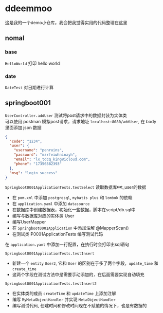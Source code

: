 # ddeemmoo
这是我的一个demo小仓库，我会把我觉得实用的代码整理在这里

## nomal
### base
`HelloWorld` 打印 hello world

### date
`DateTest` 对日期进行计算




## springboot001
`UserController.addUser` 测试将post请求中的数据封装为实体类<br>
可以使用 postman 模拟post请求，请求地址 `localhost:8080/addUser`, 在 body里面添加 json 数据
```json
{
  "code": "1234",
  "user": {
    "username": "penruins",
	"password": "mzrfviwhninayh",
	"email": "lx_tdcq_king@icloud.com",
	"phone": "17356582393"
  },
  "msg": "login success"
}

```

`Springboot0001ApplicationTests.testSelect`
读取数据库中t_user的数据
- 在 `pom.xml` 中添加 `postgresql`, `mybatis plus` 和 `lombok` 的依赖
- 在 `application.yaml` 中添加 `datasource`
- 在数据库中创建数据表，初始化一些数据，脚本在script/db.sql中
- 编写与数据库对应的实体类 User
- 编写UserMapper
- 在 `Springboot0001Application` 中添加注解 @MapperScan()
- 在测试类 P0001ApplicationTests 编写测试代码

在 `application.yaml` 中添加一行配置，在执行时会打印出sql语句


`Springboot0001ApplicationTests.testInsert`
- 新建一个 `entity` `User2`, 它和 `User` 的区别在于多了两个字段，`update_time` 和 `create_time`
- 这两个字段在测试方法中是需要手动添加的，在后面需要实现自动填充

`Springboot0001ApplicationTests.testInsert2`
- 在实体类的成员 `createTime` 和 `updateTime` 上添加注解
- 编写 `MyMetaObjectHandler` 并实现 `MetaObjectHandler`
- 编写测试代码, 创建时间和修改时间现在不赋值的情况下，也是有数据的











